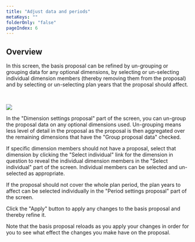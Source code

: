 ```yaml
---
title: "Adjust data and periods"
metaKeys: ""
folderOnly: "false"
pageIndex: 6
---
```



## Overview

In this screen, the basis proposal can be refined by un-grouping or grouping data for any optional dimensions, by selecting or un-selecting individual dimension members (thereby removing them from the proposal) and by selecting or un-selecting plan years that the proposal should affect.

<br/>

![](https://profitbasedocs.blob.core.windows.net/plannerimages/driver-based-proposal-adjust-data-and-periods.JPG)

In the "Dimension settings proposal" part of the screen, you can un-group the proposal data on any optional dimensions used. Un-grouping means less level of detail in the proposal as the proposal is then aggregated over the remaining dimensions that have the "Group proposal data" checked.

If specific dimension members should not have a proposal, select that dimension by clicking the "Select individual" link for the dimension in question to reveal the individual dimension members in the "Select individual" part of the screen. Individual members can be selected and un-selected as appropriate.

If the proposal should not cover the whole plan period, the plan years to affect can be selected individually in the "Period settings proposal" part of the screen.

Click the "Apply" button to apply any changes to the basis proposal and thereby refine it.

Note that the basis proposal reloads as you apply your changes in order for you to see what effect the changes you make have on the proposal.